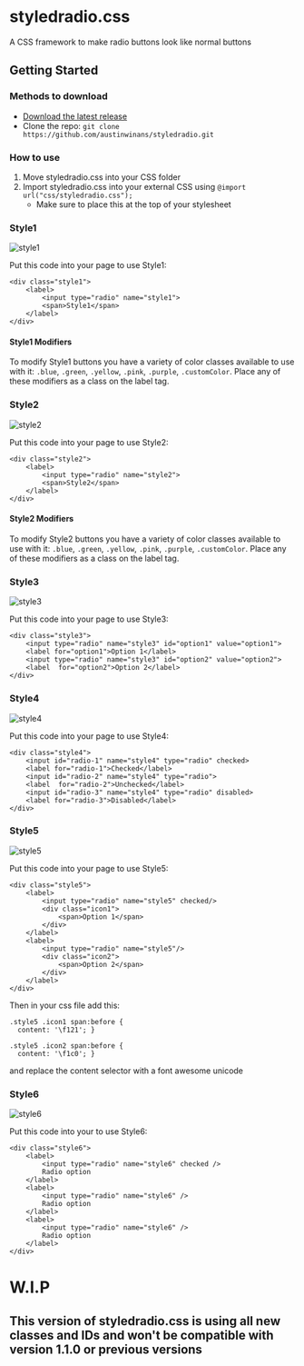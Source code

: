 # styledradio.css
A CSS framework to make radio buttons look like normal buttons
## Getting Started
### Methods to download
- [Download the latest release](https://github.com/austinwinans/styledradio/archive/master.zip)
- Clone the repo: `git clone https://github.com/austinwinans/styledradio.git`
### How to use 
1. Move styledradio.css into your CSS folder
2. Import styledradio.css into your external CSS using `@import url("css/styledradio.css");`
    - Make sure to place this at the top of your stylesheet
### Style1
![style1](https://user-images.githubusercontent.com/31176739/29673587-5e29ba80-88f8-11e7-824b-66e7672e81a7.PNG)

Put this code into your page to use Style1:
```
<div class="style1">
    <label>
        <input type="radio" name="style1">
        <span>Style1</span>
    </label>
</div>
```
#### Style1 Modifiers
To modify Style1 buttons you have a variety of color classes available to use with it: `.blue`, `.green`, `.yellow`, `.pink`, `.purple`, `.customColor`. Place any of these modifiers as a class on the label tag.
### Style2
![style2](https://user-images.githubusercontent.com/31176739/29673588-5e2c2e00-88f8-11e7-9066-c4e1b1afcc76.PNG)

Put this code into your page to use Style2:
```
<div class="style2">
    <label>
        <input type="radio" name="style2">
        <span>Style2</span>
    </label>
</div>
```
#### Style2 Modifiers
To modify Style2 buttons you have a variety of color classes available to use with it: `.blue`, `.green`, `.yellow`, `.pink`, `.purple`, `.customColor`. Place any of these modifiers as a class on the label tag.
### Style3
![style3](https://user-images.githubusercontent.com/31176739/29673589-5e2e52ac-88f8-11e7-8a2d-683c625fcc39.PNG)

Put this code into your page to use Style3:
```
<div class="style3">
	<input type="radio" name="style3" id="option1" value="option1">
	<label for="option1">Option 1</label>
	<input type="radio" name="style3" id="option2" value="option2">
	<label  for="option2">Option 2</label>
</div>
```
### Style4
![style4](https://user-images.githubusercontent.com/31176739/29673590-5e307b04-88f8-11e7-8400-9ab2508d78dd.PNG)

Put this code into your page to use Style4:
```
<div class="style4">
    <input id="radio-1" name="style4" type="radio" checked>
    <label for="radio-1">Checked</label>
    <input id="radio-2" name="style4" type="radio">
    <label  for="radio-2">Unchecked</label>
    <input id="radio-3" name="style4" type="radio" disabled>
    <label for="radio-3">Disabled</label>
</div>
```
### Style5
![style5](https://user-images.githubusercontent.com/31176739/29673594-62662980-88f8-11e7-9e6d-4793cbe5719c.PNG)

Put this code into your page to use Style5:
```
<div class="style5">
	<label>
		<input type="radio" name="style5" checked/>
		<div class="icon1">
			<span>Option 1</span>
		</div>
	</label>
	<label>
		<input type="radio" name="style5"/>
		<div class="icon2">
			<span>Option 2</span>
		</div>
	</label>
</div>
```
Then in your css file add this:
```
.style5 .icon1 span:before {
  content: '\f121'; }

.style5 .icon2 span:before {
  content: '\f1c0'; }
```
and replace the content selector with a font awesome unicode
### Style6
![style6](https://user-images.githubusercontent.com/31176739/29673596-62702c78-88f8-11e7-835a-828314efad89.PNG)

Put this code into your to use Style6:
```
<div class="style6">
	<label>
		<input type="radio" name="style6" checked />
		Radio option
	</label>
	<label>
		<input type="radio" name="style6" />
		Radio option
	</label>
	<label>
		<input type="radio" name="style6" />
		Radio option
	</label>
</div>
```
# W.I.P 
## This version of styledradio.css is using all new classes and IDs and won't be compatible with version 1.1.0 or previous versions
